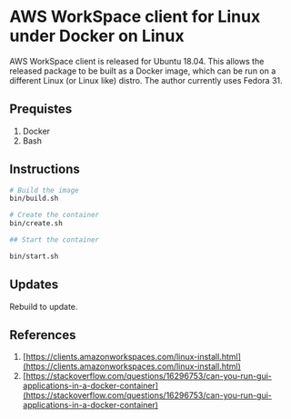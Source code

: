 # AWS WorkSpace client for Linux under Docker on Linux

AWS WorkSpace client is released for Ubuntu 18.04. This allows the released package to be built as a Docker image, which can be run on a different Linux (or Linux like) distro. The author currently uses Fedora 31.

## Prequistes

1. Docker
1. Bash

## Instructions

```bash
# Build the image
bin/build.sh

# Create the container
bin/create.sh

## Start the container

bin/start.sh
```

## Updates

Rebuild to update.

## References

1. [https://clients.amazonworkspaces.com/linux-install.html](https://clients.amazonworkspaces.com/linux-install.html)
1. [https://stackoverflow.com/questions/16296753/can-you-run-gui-applications-in-a-docker-container](https://stackoverflow.com/questions/16296753/can-you-run-gui-applications-in-a-docker-container)